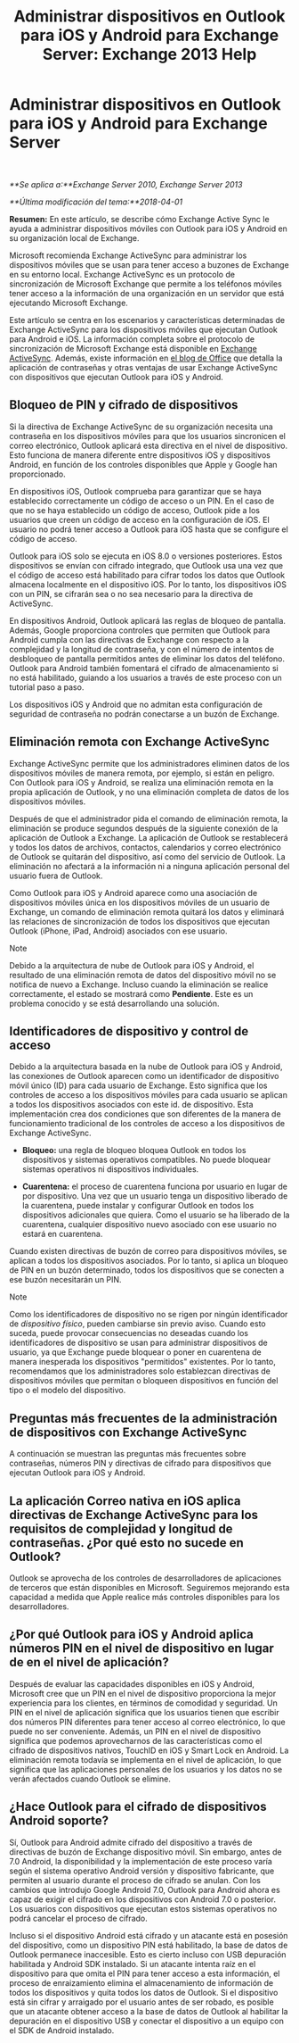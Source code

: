 ﻿---
title: 'Administrar dispositivos en Outlook para iOS y Android para Exchange Server: Exchange 2013 Help'
TOCTitle: Administrar dispositivos en Outlook para iOS y Android para Exchange Server
ms:assetid: 16ce7d24-be74-4466-b126-828a67f69b6e
ms:mtpsurl: https://technet.microsoft.com/es-es/library/Mt465748(v=EXCHG.150)
ms:contentKeyID: 70312145
ms.date: 05/22/2018
mtps_version: v=EXCHG.150
ms.translationtype: MT
---

# Administrar dispositivos en Outlook para iOS y Android para Exchange Server

 

_**Se aplica a:**Exchange Server 2010, Exchange Server 2013_

_**Última modificación del tema:**2018-04-01_

**Resumen:** En este artículo, se describe cómo Exchange Active Sync le ayuda a administrar dispositivos móviles con Outlook para iOS y Android en su organización local de Exchange.

Microsoft recomienda Exchange ActiveSync para administrar los dispositivos móviles que se usan para tener acceso a buzones de Exchange en su entorno local. Exchange ActiveSync es un protocolo de sincronización de Microsoft Exchange que permite a los teléfonos móviles tener acceso a la información de una organización en un servidor que está ejecutando Microsoft Exchange.

Este artículo se centra en los escenarios y características determinadas de Exchange ActiveSync para los dispositivos móviles que ejecutan Outlook para Android e iOS. La información completa sobre el protocolo de sincronización de Microsoft Exchange está disponible en [Exchange ActiveSync](exchange-activesync-exchange-2013-help.md). Además, existe información en [el blog de Office](https://go.microsoft.com/fwlink/p/?linkid=62392) que detalla la aplicación de contraseñas y otras ventajas de usar Exchange ActiveSync con dispositivos que ejecutan Outlook para iOS y Android.

## Bloqueo de PIN y cifrado de dispositivos

Si la directiva de Exchange ActiveSync de su organización necesita una contraseña en los dispositivos móviles para que los usuarios sincronicen el correo electrónico, Outlook aplicará esta directiva en el nivel de dispositivo. Esto funciona de manera diferente entre dispositivos iOS y dispositivos Android, en función de los controles disponibles que Apple y Google han proporcionado.

En dispositivos iOS, Outlook comprueba para garantizar que se haya establecido correctamente un código de acceso o un PIN. En el caso de que no se haya establecido un código de acceso, Outlook pide a los usuarios que creen un código de acceso en la configuración de iOS. El usuario no podrá tener acceso a Outlook para iOS hasta que se configure el código de acceso.

Outlook para iOS solo se ejecuta en iOS 8.0 o versiones posteriores. Estos dispositivos se envían con cifrado integrado, que Outlook usa una vez que el código de acceso está habilitado para cifrar todos los datos que Outlook almacena localmente en el dispositivo iOS. Por lo tanto, los dispositivos iOS con un PIN, se cifrarán sea o no sea necesario para la directiva de ActiveSync.

En dispositivos Android, Outlook aplicará las reglas de bloqueo de pantalla. Además, Google proporciona controles que permiten que Outlook para Android cumpla con las directivas de Exchange con respecto a la complejidad y la longitud de contraseña, y con el número de intentos de desbloqueo de pantalla permitidos antes de eliminar los datos del teléfono. Outlook para Android también fomentará el cifrado de almacenamiento si no está habilitado, guiando a los usuarios a través de este proceso con un tutorial paso a paso.

Los dispositivos iOS y Android que no admitan esta configuración de seguridad de contraseña no podrán conectarse a un buzón de Exchange.

## Eliminación remota con Exchange ActiveSync

Exchange ActiveSync permite que los administradores eliminen datos de los dispositivos móviles de manera remota, por ejemplo, si están en peligro. Con Outlook para iOS y Android, se realiza una eliminación remota en la propia aplicación de Outlook, y no una eliminación completa de datos de los dispositivos móviles.

Después de que el administrador pida el comando de eliminación remota, la eliminación se produce segundos después de la siguiente conexión de la aplicación de Outlook a Exchange. La aplicación de Outlook se restablecerá y todos los datos de archivos, contactos, calendarios y correo electrónico de Outlook se quitarán del dispositivo, así como del servicio de Outlook. La eliminación no afectará a la información ni a ninguna aplicación personal del usuario fuera de Outlook.

Como Outlook para iOS y Android aparece como una asociación de dispositivos móviles única en los dispositivos móviles de un usuario de Exchange, un comando de eliminación remota quitará los datos y eliminará las relaciones de sincronización de todos los dispositivos que ejecutan Outlook (iPhone, iPad, Android) asociados con ese usuario.


> [!NOTE]
> Debido a la arquitectura de nube de Outlook para iOS y Android, el resultado de una eliminación remota de datos del dispositivo móvil no se notifica de nuevo a Exchange. Incluso cuando la eliminación se realice correctamente, el estado se mostrará como <STRONG>Pendiente</STRONG>. Este es un problema conocido y se está desarrollando una solución.



## Identificadores de dispositivo y control de acceso

Debido a la arquitectura basada en la nube de Outlook para iOS y Android, las conexiones de Outlook aparecen como un identificador de dispositivo móvil único (ID) para cada usuario de Exchange. Esto significa que los controles de acceso a los dispositivos móviles para cada usuario se aplican a todos los dispositivos asociados con este id. de dispositivo. Esta implementación crea dos condiciones que son diferentes de la manera de funcionamiento tradicional de los controles de acceso a los dispositivos de Exchange ActiveSync.

  - **Bloqueo:** una regla de bloqueo bloquea Outlook en todos los dispositivos y sistemas operativos compatibles. No puede bloquear sistemas operativos ni dispositivos individuales.

  - **Cuarentena:** el proceso de cuarentena funciona por usuario en lugar de por dispositivo. Una vez que un usuario tenga un dispositivo liberado de la cuarentena, puede instalar y configurar Outlook en todos los dispositivos adicionales que quiera. Como el usuario se ha liberado de la cuarentena, cualquier dispositivo nuevo asociado con ese usuario no estará en cuarentena.

Cuando existen directivas de buzón de correo para dispositivos móviles, se aplican a todos los dispositivos asociados. Por lo tanto, si aplica un bloqueo de PIN en un buzón determinado, todos los dispositivos que se conecten a ese buzón necesitarán un PIN.


> [!NOTE]
> Como los identificadores de dispositivo no se rigen por ningún identificador de <EM>dispositivo físico</EM>, pueden cambiarse sin previo aviso. Cuando esto suceda, puede provocar consecuencias no deseadas cuando los identificadores de dispositivo se usan para administrar dispositivos de usuario, ya que Exchange puede bloquear o poner en cuarentena de manera inesperada los dispositivos "permitidos" existentes. Por lo tanto, recomendamos que los administradores solo establezcan directivas de dispositivos móviles que permitan o bloqueen dispositivos en función del tipo o el modelo del dispositivo.



## Preguntas más frecuentes de la administración de dispositivos con Exchange ActiveSync

A continuación se muestran las preguntas más frecuentes sobre contraseñas, números PIN y directivas de cifrado para dispositivos que ejecutan Outlook para iOS y Android.

## La aplicación Correo nativa en iOS aplica directivas de Exchange ActiveSync para los requisitos de complejidad y longitud de contraseñas. ¿Por qué esto no sucede en Outlook?

Outlook se aprovecha de los controles de desarrolladores de aplicaciones de terceros que están disponibles en Microsoft. Seguiremos mejorando esta capacidad a medida que Apple realice más controles disponibles para los desarrolladores.

## ¿Por qué Outlook para iOS y Android aplica números PIN en el nivel de dispositivo en lugar de en el nivel de aplicación?

Después de evaluar las capacidades disponibles en iOS y Android, Microsoft cree que un PIN en el nivel de dispositivo proporciona la mejor experiencia para los clientes, en términos de comodidad y seguridad. Un PIN en el nivel de aplicación significa que los usuarios tienen que escribir dos números PIN diferentes para tener acceso al correo electrónico, lo que puede no ser conveniente. Además, un PIN en el nivel de dispositivo significa que podemos aprovecharnos de las características como el cifrado de dispositivos nativos, TouchID en iOS y Smart Lock en Android. La eliminación remota todavía se implementa en el nivel de aplicación, lo que significa que las aplicaciones personales de los usuarios y los datos no se verán afectados cuando Outlook se elimine.

## ¿Hace Outlook para el cifrado de dispositivos Android soporte?

Sí, Outlook para Android admite cifrado del dispositivo a través de directivas de buzón de Exchange dispositivo móvil. Sin embargo, antes de 7.0 Android, la disponibilidad y la implementación de este proceso varía según el sistema operativo Android versión y dispositivo fabricante, que permiten al usuario durante el proceso de cifrado se anulan. Con los cambios que introdujo Google Android 7.0, Outlook para Android ahora es capaz de exigir el cifrado en los dispositivos con Android 7.0 o posterior. Los usuarios con dispositivos que ejecutan estos sistemas operativos no podrá cancelar el proceso de cifrado.

Incluso si el dispositivo Android está cifrado y un atacante está en posesión del dispositivo, como un dispositivo PIN está habilitado, la base de datos de Outlook permanece inaccesible. Esto es cierto incluso con USB depuración habilitada y Android SDK instalado. Si un atacante intenta raíz en el dispositivo para que omita el PIN para tener acceso a esta información, el proceso de enraizamiento elimina el almacenamiento de información de todos los dispositivos y quita todos los datos de Outlook. Si el dispositivo está sin cifrar y arraigado por el usuario antes de ser robado, es posible que un atacante obtener acceso a la base de datos de Outlook al habilitar la depuración en el dispositivo USB y conectar el dispositivo a un equipo con el SDK de Android instalado.


